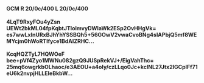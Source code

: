 #### GCM R 20/0c/400 L 20/0c/400
**4LqT9RxyFOu4yZsn**<br/>**UEWt2bkML04fpKqbtJTIolmvyDWIaWk2ESp2OvHHgVk=**<br/>**es7wwLxlnURxBJhYhYSSBQh5+56GOwV2vwaCvoBNg4sIAPbjQ5mf8WEMYcjm0hWoRTIfyce1BdAIZRHC...**<br/><br/>
**KcqHQZTyL7HQWOeF**<br/>**bee+pVf4Zyo1MWNu082gzQ9JUSpRekVJ+/EigVahThc=**<br/>**25mq6owgrkbOLhaoc/e3AEOU+a4oIy/czLLqo0Jc+kcINL27Jtx2lGCplFf71eU6k2nvpjHLLEIeBkbW...**
